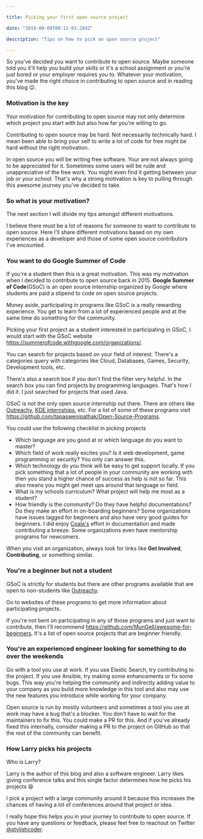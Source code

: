 ```yaml
---

title: Picking your first open source project

date: "2019-09-09T09:12:03.284Z"

description: "Tips on how to pick an open source project"

---
```


So you've decided you want to contribute to open source. Maybe someone told you it'll help you build your skills or it's a school assignment or you're just bored or your employer requires you to. Whatever your motivation, you've made the right choice in contributing to open source and in reading this blog :wink:.



### Motivation is the key

Your motivation for contributing to open source may not only determine which project you start with but also how far you're willing to go.

Contributing to open source may be hard. Not necessarily technically hard. I mean been able to bring your self to write a lot of code for free might be hard without the right motivation.

In open source you will be writing free software. Your are not always going to be appreciated for it. Sometimes some users will be rude and unappreciative of the free work. You might even find it getting between your job or your school. That's why a strong motivation is key to pulling through this awesome journey you've decided to take.



### So what is your motivation?

The next section I will divide my tips amongst different motivations. 

I believe there must be a lot of reasons for someone to want to contribute to open source. Here I'll share different motivations based on my own experiences as a developer and those of some open source contributors I've encounted.



### You want to do Google Summer of Code

If you're a student then this is a great motivation. This was my motivation when I decided to contribute to open source back in 2015. **Google Summer of Code**(GSoC) is an open source internship organized by Google where students are paid a stipend to code on open source projects.

Money aside, participating in programs like GSoC is a really rewarding experience. You get to learn from a lot of experienced people and at the same time do something for the community.

Picking your first project as a student interested in participating in GSoC, I would start with the GSoC website https://summerofcode.withgoogle.com/organizations/.

You can search for projects based on your field of interest. There's a categories query with categories like Cloud, Databases, Games, Security, Development tools, etc. 

There's also a search box if you don't find the filter very helpful. In the search box you can find projects by programming languages. That's how I did it. I just searched for projects that used Java.

GSoC is not the only open source internship out there. There are others like [Outreachy](https://www.outreachy.org/), [KDE internships](https://season.kde.org/), etc. For a list of some of these programs visit https://github.com/tapaswenipathak/Open-Source-Programs.

You could use the following checklist in picking projects

* Which language are you good at or which language do you want to master?
* Which field of work really excites you? Is it web development, game programming or security? You only can answer this. 
* Which technology do you think will be easy to get support locally. If you pick something that a lot of people in your community are working with then you stand a higher chance of success as help is not so far. This also means you might get meet ups around that language or field.
* What is my schools curriculum? What project will help me most as a student?
* How friendly is the community? Do they have helpful documentations? Do they make an effort in on-boarding beginners? Some organizations have issues tagged for beginners and also have very good guides for beginners. I did enjoy [Coala's](https://api.coala.io/en/latest/Developers/Newcomers_Guide.html) effort in documentation and made contributing a breeze. Some organizations even have mentorship programs for newcomers. 

When you visit an organization, always look for links like **Get Involved**, **Contributing**, or something similar.



### You're a beginner but not a student 

GSoC is strictly for students but there are other programs available that are open to non-students like [Outreachy](https://www.outreachy.org/).

Go to websites of these programs to get more information about participating projects.

If you're not bent on participating in any of those programs and just want to contribute, then I'll recommend https://github.com/MunGell/awesome-for-beginners. It's a list of open source projects that are beginner friendly.



### You're an experienced engineer looking for something to do over the weekends

Go with a tool you use at work. If you use Elastic Search, try contributing to the project. If you use Ansible, try making some enhancements or fix some bugs. This way you're helping the community and indirectly adding value to your company as you build more knowledge in this tool and also may use the new features you introduce while working for your company.

Open source is run by mostly volunteers and sometimes a tool you use at work may have a bug that's a blocker. You don't have to wait for the maintainers to fix this. You could make a PR for this. And if you've already fixed this internally, consider making a PR to the project on GitHub so that the rest of the community can benefit.



### How Larry picks his projects

Who is Larry? 

Larry is the author of this blog and also a software engineer. Larry likes giving conference talks and this single factor determines how he picks his projects :laughing:

I pick a project with a large community around it because this increases the chances of having a lot of conferences around that project or idea.



I really hope this helps you in your journey to contribute to open source. If you have any questions or feedback, please feel free to reachout on Twitter [@stylishcoder](https://twitter.com/stylishcoder). 
